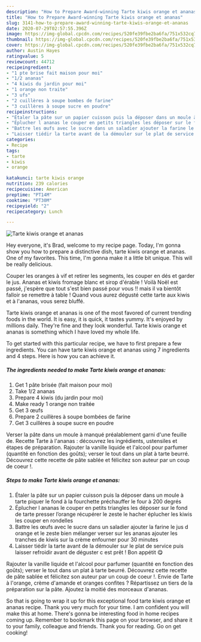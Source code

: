 ```yaml
---
description: "How to Prepare Award-winning Tarte kiwis orange et ananas"
title: "How to Prepare Award-winning Tarte kiwis orange et ananas"
slug: 3141-how-to-prepare-award-winning-tarte-kiwis-orange-et-ananas
date: 2020-07-29T02:57:55.396Z
image: https://img-global.cpcdn.com/recipes/520fe39fbe2ba6fa/751x532cq70/tarte-kiwis-orange-et-ananas-photo-principale-de-la-recette.jpg
thumbnail: https://img-global.cpcdn.com/recipes/520fe39fbe2ba6fa/751x532cq70/tarte-kiwis-orange-et-ananas-photo-principale-de-la-recette.jpg
cover: https://img-global.cpcdn.com/recipes/520fe39fbe2ba6fa/751x532cq70/tarte-kiwis-orange-et-ananas-photo-principale-de-la-recette.jpg
author: Austin Hayes
ratingvalue: 5
reviewcount: 44712
recipeingredient:
- "1 pte brise fait maison pour moi"
- "1/2 ananas"
- "4 kiwis du jardin pour moi"
- "1 orange non traite"
- "3 ufs"
- "2 cuillères à soupe bombes de farine"
- "3 cuillères à soupe sucre en poudre"
recipeinstructions:
- "Étaler la pâte sur un papier cuisson puis la déposer dans un moule à tarte piquer le fond à la fourchette préchauffer le four à 200 degrés"
- "Éplucher l ananas le couper en petits triangles les déposer sur le fond de tarte presser l’orange récupérer le zeste le hacher éplucher les kiwis les couper en rondelles"
- "Battre les œufs avec le sucre dans un saladier ajouter la farine le jus d orange et le zeste bien mélanger verser sur les ananas ajouter les tranches de kiwis sur la crème enfourner pour 30 minutes"
- "Laisser tiédir la tarte avant de la démouler sur le plat de service puis laisser refroidir avant de déguster c est prêt ! Bon appétit 😋"
categories:
- Recipe
tags:
- tarte
- kiwis
- orange

katakunci: tarte kiwis orange 
nutrition: 239 calories
recipecuisine: American
preptime: "PT14M"
cooktime: "PT30M"
recipeyield: "2"
recipecategory: Lunch

---
```



![Tarte kiwis orange et ananas](https://img-global.cpcdn.com/recipes/520fe39fbe2ba6fa/751x532cq70/tarte-kiwis-orange-et-ananas-photo-principale-de-la-recette.jpg)

Hey everyone, it's Brad, welcome to my recipe page. Today, I'm gonna show you how to prepare a distinctive dish, tarte kiwis orange et ananas. One of my favorites. This time, I'm gonna make it a little bit unique. This will be really delicious.

Couper les oranges à vif et retirer les segments, les couper en dés et garder le jus. Ananas et kiwis fromage blanc et sirop d&#39;érable ! Voilà Noël est passé, j&#39;espère que tout s&#39;est bien passé pour vous !! mais il va bientôt falloir se remettre à table ! Quand vous aurez dégusté cette tarte aux kiwis et à l&#39;ananas, vous serez bluffé.

Tarte kiwis orange et ananas is one of the most favored of current trending foods in the world. It is easy, it is quick, it tastes yummy. It's enjoyed by millions daily. They're fine and they look wonderful. Tarte kiwis orange et ananas is something which I have loved my whole life.


To get started with this particular recipe, we have to first prepare a few ingredients. You can have tarte kiwis orange et ananas using 7 ingredients and 4 steps. Here is how you can achieve it.

<!--inarticleads1-->

##### The ingredients needed to make Tarte kiwis orange et ananas:

1. Get 1 pâte brisée (fait maison pour moi)
1. Take 1/2 ananas
1. Prepare 4 kiwis (du jardin pour moi)
1. Make ready 1 orange non traitée
1. Get 3 œufs
1. Prepare 2 cuillères à soupe bombées de farine
1. Get 3 cuillères à soupe sucre en poudre


Verser la pâte dans un moule à manqué préalablement garni d&#39;une feuille de. Recette Tarte à l&#39;ananas : découvrez les ingrédients, ustensiles et étapes de préparation. Rajouter la vanille liquide et l&#39;alcool pour parfumer (quantité en fonction des goûts); verser le tout dans un plat à tarte beurré. Découvrez cette recette de pâte sablée et félicitez son auteur par un coup de coeur !. 

<!--inarticleads2-->

##### Steps to make Tarte kiwis orange et ananas:

1. Étaler la pâte sur un papier cuisson puis la déposer dans un moule à tarte piquer le fond à la fourchette préchauffer le four à 200 degrés
1. Éplucher l ananas le couper en petits triangles les déposer sur le fond de tarte presser l’orange récupérer le zeste le hacher éplucher les kiwis les couper en rondelles
1. Battre les œufs avec le sucre dans un saladier ajouter la farine le jus d orange et le zeste bien mélanger verser sur les ananas ajouter les tranches de kiwis sur la crème enfourner pour 30 minutes
1. Laisser tiédir la tarte avant de la démouler sur le plat de service puis laisser refroidir avant de déguster c est prêt ! Bon appétit 😋


Rajouter la vanille liquide et l&#39;alcool pour parfumer (quantité en fonction des goûts); verser le tout dans un plat à tarte beurré. Découvrez cette recette de pâte sablée et félicitez son auteur par un coup de coeur !. Envie de Tarte à l&#39;orange, crème d&#39;amande et oranges confites ? Répartissez un tiers de la préparation sur la pâte. Ajoutez la moitié des morceaux d&#39;ananas. 

So that is going to wrap it up for this exceptional food tarte kiwis orange et ananas recipe. Thank you very much for your time. I am confident you will make this at home. There's gonna be interesting food in home recipes coming up. Remember to bookmark this page on your browser, and share it to your family, colleague and friends. Thank you for reading. Go on get cooking!
